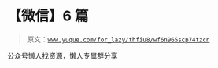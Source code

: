 # 【微信】6 篇

> 原文：[`www.yuque.com/for_lazy/thfiu8/wf6n965scp74tzcn`](https://www.yuque.com/for_lazy/thfiu8/wf6n965scp74tzcn)



公众号懒人找资源，懒人专属群分享